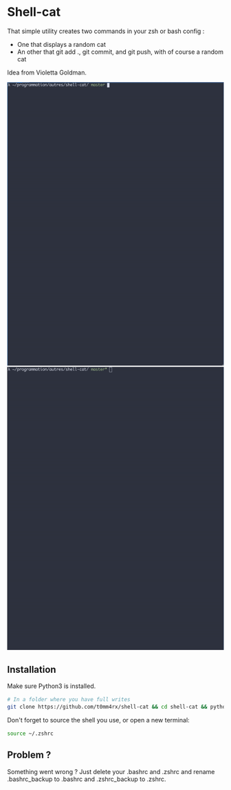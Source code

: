 

# Shell-cat

That simple utility creates two commands in your zsh or bash config :
- One that displays a random cat
- An other that git add ., git commit, and git push, with of course a random cat

Idea from Violetta Goldman.

![CC command](./cc.gif) ![GOLD command](./gold.gif)

## Installation

Make sure Python3 is installed.

```sh
# In a folder where you have full writes
git clone https://github.com/t0mm4rx/shell-cat && cd shell-cat && python3 install.py && cd ../ && rm -rf shell-cat
```

Don't forget to source the shell you use, or open a new terminal:
```sh
source ~/.zshrc
```

## Problem ?

Something went wrong ? Just delete your .bashrc and .zshrc and rename .bashrc_backup to .bashrc and .zshrc_backup to .zshrc.
